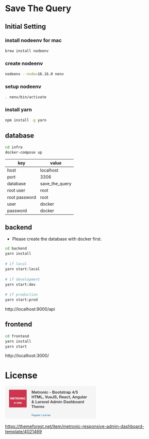 # Save The Query

## Initial Setting

### install nodeenv for mac

```bash
brew install nodeenv
```

### create nodeenv

```bash
nodeenv --node=16.16.0 nenv
```

### setup nodeenv

```bash
. nenv/bin/activate
```

### install yarn

```bash
npm install -g yarn
```

## database

```bash
cd infra
docker-compose up
```

| key           | value          |
| ------------- | -------------- |
| host          | localhost      |
| port          | 3306           |
| database      | save_the_query |
| root user     | root           |
| root password | root           |
| user          | docker         |
| password      | docker         |

## backend

- Please create the database with docker first.

```bash
cd backend
yarn install

# if local
yarn start:local

# if development
yarn start:dev

# if production
yarn start:prod
```

http://localhost:9000/api

## frontend

```bash
cd frontend
yarn install
yarn start
```

http://localhost:3000/

# License

<img src="docs/image/License.png" width="300"/>

https://themeforest.net/item/metronic-responsive-admin-dashboard-template/4021469
